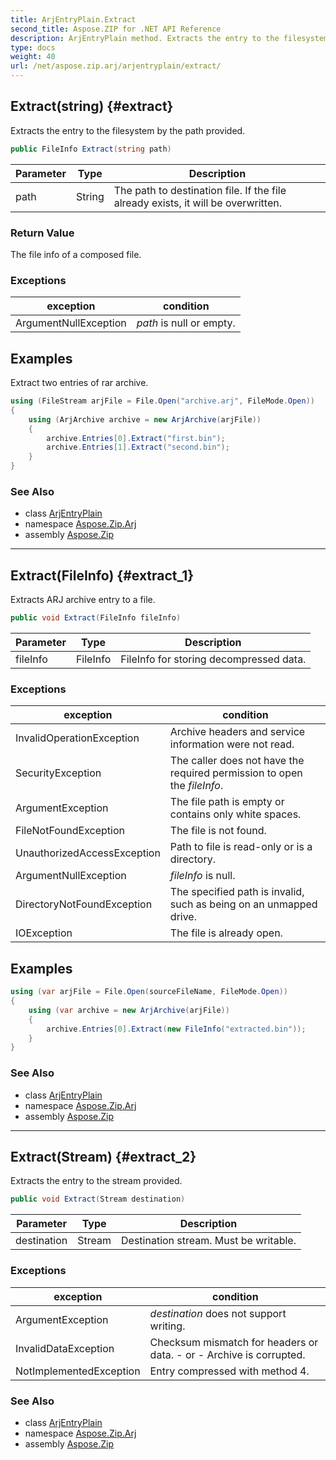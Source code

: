 ```yaml
---
title: ArjEntryPlain.Extract
second_title: Aspose.ZIP for .NET API Reference
description: ArjEntryPlain method. Extracts the entry to the filesystem by the path provided
type: docs
weight: 40
url: /net/aspose.zip.arj/arjentryplain/extract/
---
```

## Extract(string) {#extract}

Extracts the entry to the filesystem by the path provided.

```csharp
public FileInfo Extract(string path)
```

| Parameter | Type | Description |
| --- | --- | --- |
| path | String | The path to destination file. If the file already exists, it will be overwritten. |

### Return Value

The file info of a composed file.

### Exceptions

| exception | condition |
| --- | --- |
| ArgumentNullException | *path* is null or empty. |

## Examples

Extract two entries of rar archive.

```csharp
using (FileStream arjFile = File.Open("archive.arj", FileMode.Open))
{
    using (ArjArchive archive = new ArjArchive(arjFile))
    {
        archive.Entries[0].Extract("first.bin");
        archive.Entries[1].Extract("second.bin");
    }
}
```

### See Also

* class [ArjEntryPlain](../)
* namespace [Aspose.Zip.Arj](../../arjentryplain/)
* assembly [Aspose.Zip](../../../)

---

## Extract(FileInfo) {#extract_1}

Extracts ARJ archive entry to a file.

```csharp
public void Extract(FileInfo fileInfo)
```

| Parameter | Type | Description |
| --- | --- | --- |
| fileInfo | FileInfo | FileInfo for storing decompressed data. |

### Exceptions

| exception | condition |
| --- | --- |
| InvalidOperationException | Archive headers and service information were not read. |
| SecurityException | The caller does not have the required permission to open the *fileInfo*. |
| ArgumentException | The file path is empty or contains only white spaces. |
| FileNotFoundException | The file is not found. |
| UnauthorizedAccessException | Path to file is read-only or is a directory. |
| ArgumentNullException | *fileInfo* is null. |
| DirectoryNotFoundException | The specified path is invalid, such as being on an unmapped drive. |
| IOException | The file is already open. |

## Examples

```csharp
using (var arjFile = File.Open(sourceFileName, FileMode.Open))
{
    using (var archive = new ArjArchive(arjFile))
    {
        archive.Entries[0].Extract(new FileInfo("extracted.bin"));
    }
}
```

### See Also

* class [ArjEntryPlain](../)
* namespace [Aspose.Zip.Arj](../../arjentryplain/)
* assembly [Aspose.Zip](../../../)

---

## Extract(Stream) {#extract_2}

Extracts the entry to the stream provided.

```csharp
public void Extract(Stream destination)
```

| Parameter | Type | Description |
| --- | --- | --- |
| destination | Stream | Destination stream. Must be writable. |

### Exceptions

| exception | condition |
| --- | --- |
| ArgumentException | *destination* does not support writing. |
| InvalidDataException | Checksum mismatch for headers or data. - or - Archive is corrupted. |
| NotImplementedException | Entry compressed with method 4. |

### See Also

* class [ArjEntryPlain](../)
* namespace [Aspose.Zip.Arj](../../arjentryplain/)
* assembly [Aspose.Zip](../../../)


